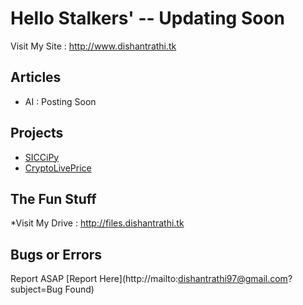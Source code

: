 # Hello Stalkers' -- Updating Soon

Visit My Site : http://www.dishantrathi.tk

## Articles

* AI : Posting Soon

## Projects

* [SICCiPy](https://github.com/dishantrathi/SICCiPy)
* [CryptoLivePrice](https://github.com/dishantrathi/Crypto-Currency-Live-Exchange-Rates)

## The Fun Stuff

*Visit My Drive : http://files.dishantrathi.tk

## Bugs or Errors 

Report ASAP [Report Here](http://mailto:dishantrathi97@gmail.com?subject=Bug Found)
